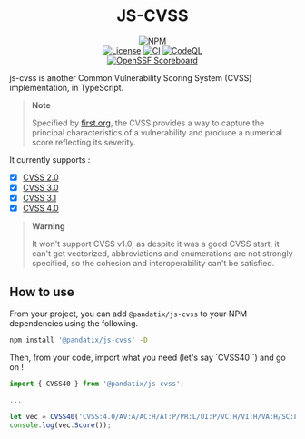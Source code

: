 <div align="center">
	<h1>JS-CVSS</h1>
    <a href="https://www.npmjs.com/package/@pandatix/js-cvss"><img src="https://img.shields.io/npm/dm/%40pandatix%2Fjs-cvss?style=for-the-badge" alt="NPM"></a>
	<br>
	<a href=""><img src="https://img.shields.io/github/license/pandatix/js-cvss?style=for-the-badge" alt="License"></a>
	<a href="https://github.com/pandatix/js-cvss/actions?query=workflow%3Aci+"><img src="https://img.shields.io/github/actions/workflow/status/pandatix/js-cvss/ci.yaml?style=for-the-badge&label=CI" alt="CI"></a>
	<a href="https://github.com/pandatix/js-cvss/actions/workflows/codeql-analysis.yaml"><img src="https://img.shields.io/github/actions/workflow/status/pandatix/js-cvss/codeql-analysis.yaml?style=for-the-badge&label=CodeQL" alt="CodeQL"></a>
	<br>
	<a href="https://securityscorecards.dev/viewer/?uri=github.com/pandatix/js-cvss"><img src="https://img.shields.io/ossf-scorecard/github.com/pandatix/js-cvss?label=openssf%20scorecard&style=for-the-badge" alt="OpenSSF Scoreboard"></a>
</div>

js-cvss is another Common Vulnerability Scoring System (CVSS) implementation, in TypeScript.

> **Note**
>
> Specified by [first.org](https://www.first.org/cvss/), the CVSS provides a way to capture the principal characteristics of a vulnerability and produce a numerical score reflecting its severity.

It currently supports :
 - [X] [CVSS 2.0](https://www.first.org/cvss/v2/guide)
 - [X] [CVSS 3.0](https://www.first.org/cvss/v3.0/specification-document)
 - [X] [CVSS 3.1](https://www.first.org/cvss/v3.1/specification-document)
 - [X] [CVSS 4.0](https://www.first.org/cvss/v4.0/specification-document)

> **Warning**
>
> It won't support CVSS v1.0, as despite it was a good CVSS start, it can't get vectorized, abbreviations and enumerations are not strongly specified, so the cohesion and interoperability can't be satisfied.

## How to use

From your project, you can add `@pandatix/js-cvss` to your NPM dependencies using the following.
```bash
npm install '@pandatix/js-cvss' -D
```

Then, from your code, import what you need (let's say `CVSS40``) and go on !

```ts
import { CVSS40 } from '@pandatix/js-cvss';

...

let vec = CVSS40('CVSS:4.0/AV:A/AC:H/AT:P/PR:L/UI:P/VC:H/VI:H/VA:H/SC:L/SI:L/SA:L');
console.log(vec.Score());
```
